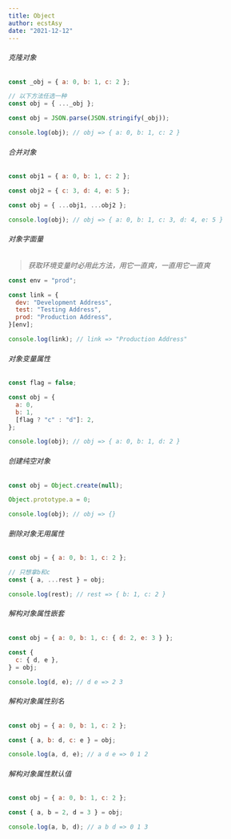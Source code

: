 ```yaml
---
title: Object
author: ecstAsy
date: "2021-12-12"
---
```


###### 克隆对象

```js
const _obj = { a: 0, b: 1, c: 2 };

// 以下方法任选一种
const obj = { ..._obj };

const obj = JSON.parse(JSON.stringify(_obj));

console.log(obj); // obj => { a: 0, b: 1, c: 2 }
```

###### 合并对象

```js
const obj1 = { a: 0, b: 1, c: 2 };

const obj2 = { c: 3, d: 4, e: 5 };

const obj = { ...obj1, ...obj2 };

console.log(obj); // obj => { a: 0, b: 1, c: 3, d: 4, e: 5 }
```

###### 对象字面量

> _获取环境变量时必用此方法，用它一直爽，一直用它一直爽_

```js
const env = "prod";

const link = {
  dev: "Development Address",
  test: "Testing Address",
  prod: "Production Address",
}[env];

console.log(link); // link => "Production Address"
```

###### 对象变量属性

```js
const flag = false;

const obj = {
  a: 0,
  b: 1,
  [flag ? "c" : "d"]: 2,
};

console.log(obj); // obj => { a: 0, b: 1, d: 2 }
```

###### 创建纯空对象

```js
const obj = Object.create(null);

Object.prototype.a = 0;

console.log(obj); // obj => {}
```

###### 删除对象无用属性

```js
const obj = { a: 0, b: 1, c: 2 };

// 只想拿b和c
const { a, ...rest } = obj;

console.log(rest); // rest => { b: 1, c: 2 }
```

###### 解构对象属性嵌套

```js
const obj = { a: 0, b: 1, c: { d: 2, e: 3 } };

const {
  c: { d, e },
} = obj;

console.log(d, e); // d e => 2 3
```

###### 解构对象属性别名

```js
const obj = { a: 0, b: 1, c: 2 };

const { a, b: d, c: e } = obj;

console.log(a, d, e); // a d e => 0 1 2
```

###### 解构对象属性默认值

```js
const obj = { a: 0, b: 1, c: 2 };

const { a, b = 2, d = 3 } = obj;

console.log(a, b, d); // a b d => 0 1 3
```
